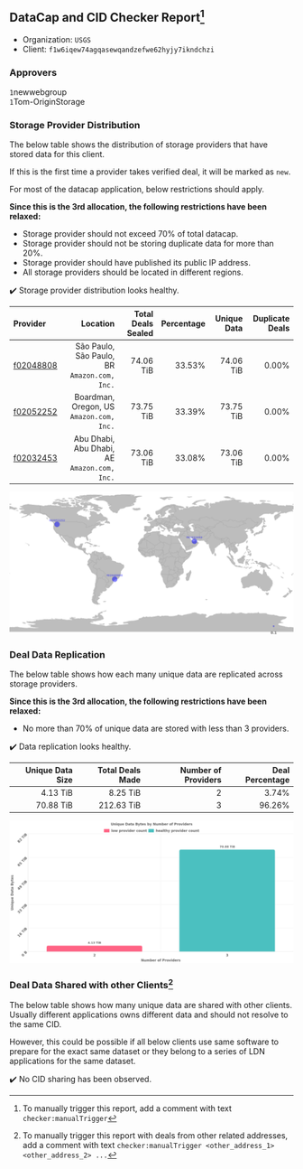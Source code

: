 ## DataCap and CID Checker Report[^1]
 - Organization: `USGS`
 - Client: `f1w6iqew74agqasewqandzefwe62hyjy7ikndchzi`
### Approvers
`1`newwebgroup<br/>`1`Tom-OriginStorage

### Storage Provider Distribution
The below table shows the distribution of storage providers that have stored data for this client.

If this is the first time a provider takes verified deal, it will be marked as `new`.

For most of the datacap application, below restrictions should apply.

**Since this is the 3rd allocation, the following restrictions have been relaxed:**
 - Storage provider should not exceed 70% of total datacap.
 - Storage provider should not be storing duplicate data for more than 20%.
 - Storage provider should have published its public IP address.
 - All storage providers should be located in different regions.

✔️ Storage provider distribution looks healthy.

| Provider                                              |                                        Location | Total Deals Sealed | Percentage | Unique Data | Duplicate Deals |
| :---------------------------------------------------- | ----------------------------------------------: | -----------------: | ---------: | ----------: | --------------: |
| [f02048808](https://filfox.info/en/address/f02048808) | São Paulo, São Paulo, BR<br/>`Amazon.com, Inc.` |          74.06 TiB |     33.53% |   74.06 TiB |           0.00% |
| [f02052252](https://filfox.info/en/address/f02052252) |     Boardman, Oregon, US<br/>`Amazon.com, Inc.` |          73.75 TiB |     33.39% |   73.75 TiB |           0.00% |
| [f02032453](https://filfox.info/en/address/f02032453) | Abu Dhabi, Abu Dhabi, AE<br/>`Amazon.com, Inc.` |          73.06 TiB |     33.08% |   73.06 TiB |           0.00% |

<img src="https://raw.githubusercontent.com/data-preservation-programs/filplus-checker-assets/main/filecoin-project/filecoin-plus-large-datasets/issues/1757/1684898612925.png"/>

### Deal Data Replication
The below table shows how each many unique data are replicated across storage providers.


**Since this is the 3rd allocation, the following restrictions have been relaxed:**
- No more than 70% of unique data are stored with less than 3 providers.

✔️ Data replication looks healthy.

| Unique Data Size | Total Deals Made | Number of Providers | Deal Percentage |
| ---------------: | ---------------: | ------------------: | --------------: |
|         4.13 TiB |         8.25 TiB |                   2 |           3.74% |
|        70.88 TiB |       212.63 TiB |                   3 |          96.26% |

<img src="https://raw.githubusercontent.com/data-preservation-programs/filplus-checker-assets/main/filecoin-project/filecoin-plus-large-datasets/issues/1757/1684898613490.png"/>

### Deal Data Shared with other Clients[^3]
The below table shows how many unique data are shared with other clients.
Usually different applications owns different data and should not resolve to the same CID.

However, this could be possible if all below clients use same software to prepare for the exact same dataset or they belong to a series of LDN applications for the same dataset.

✔️ No CID sharing has been observed.

[^1]: To manually trigger this report, add a comment with text `checker:manualTrigger`

[^2]: Deals from those addresses are combined into this report as they are specified with `checker:manualTrigger`

[^3]: To manually trigger this report with deals from other related addresses, add a comment with text `checker:manualTrigger <other_address_1> <other_address_2> ...`
